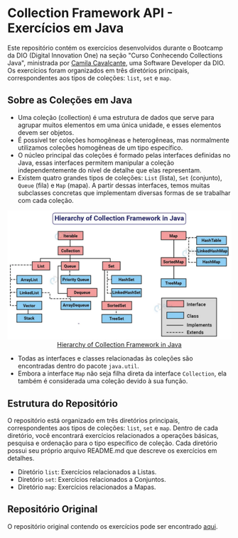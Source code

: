 # Collection Framework API - Exercícios em Java

Este repositório contém os exercícios desenvolvidos durante o Bootcamp da DIO (Digital Innovation One) 
na seção "Curso Conhecendo Collections Java", ministrada por [Camila Cavalcante](https://github.com/cami-la), 
uma Software Developer da DIO. Os exercícios foram organizados em três diretórios principais, correspondentes 
aos tipos de coleções: `list`, `set` e `map`.

## Sobre as Coleções em Java

- Uma coleção (collection) é uma estrutura de dados que serve para agrupar muitos elementos em uma única unidade, e esses elementos devem ser objetos.
- É possível ter coleções homogêneas e heterogêneas, mas normalmente utilizamos coleções homogêneas de um tipo específico.
- O núcleo principal das coleções é formado pelas interfaces definidas no Java, essas interfaces permitem manipular a coleção independentemente do nível de detalhe que elas representam.
- Existem quatro grandes tipos de coleções: `List` (lista), `Set` (conjunto), `Queue` (fila) e `Map` (mapa). A partir dessas interfaces, temos muitas subclasses concretas que implementam diversas formas de se trabalhar com cada coleção.

<p align="center">
<img src="./assets/images/collection-framework.png"><br>
<a href="https://data-flair.training/blogs/collection-framework-in-java/">Hierarchy of Collection Framework in Java </a>
</p>

- Todas as interfaces e classes relacionadas às coleções são encontradas dentro do pacote `java.util`.
- Embora a interface `Map` não seja filha direta da interface `Collection`, ela também é considerada uma coleção devido à sua função.

## Estrutura do Repositório

O repositório está organizado em três diretórios principais, correspondentes aos tipos de coleções: `list`, `set` e `map`. Dentro de cada diretório, você encontrará exercícios relacionados a operações básicas, pesquisa e ordenação para o tipo específico de coleção. Cada diretório possui seu próprio arquivo README.md que descreve os exercícios em detalhes.

- Diretório `list`: Exercícios relacionados a Listas.
- Diretório `set`: Exercícios relacionados a Conjuntos.
- Diretório `map`: Exercícios relacionados a Mapas.

## Repositório Original

O repositório original contendo os exercícios pode ser encontrado [aqui](https://github.com/cami-la/collections-java-api-2023).
